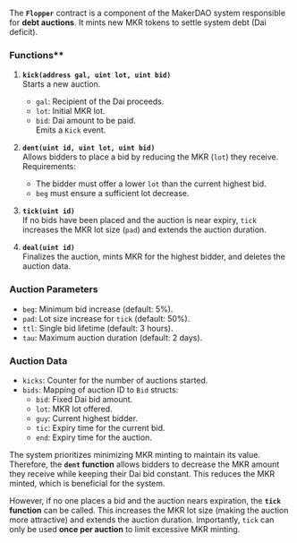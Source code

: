 
The **`Flopper`** contract is a component of the MakerDAO system responsible for **debt auctions**. It mints new MKR tokens to settle system debt (Dai deficit).

### Functions**

1. **`kick(address gal, uint lot, uint bid)`**  
    Starts a new auction.
    
    - `gal`: Recipient of the Dai proceeds.
    - `lot`: Initial MKR lot.
    - `bid`: Dai amount to be paid.  
        Emits a `Kick` event.
2. **`dent(uint id, uint lot, uint bid)`**  
    Allows bidders to place a bid by reducing the MKR (`lot`) they receive.  
    Requirements:
    
    - The bidder must offer a lower `lot` than the current highest bid.
    - `beg` must ensure a sufficient lot decrease.
3. **`tick(uint id)`**  
    If no bids have been placed and the auction is near expiry, `tick` increases the MKR lot size (`pad`) and extends the auction duration.
    
4. **`deal(uint id)`**  
    Finalizes the auction, mints MKR for the highest bidder, and deletes the auction data.

### **Auction Parameters**

- `beg`: Minimum bid increase (default: 5%).
- `pad`: Lot size increase for `tick` (default: 50%).
- `ttl`: Single bid lifetime (default: 3 hours).
- `tau`: Maximum auction duration (default: 2 days).

### **Auction Data**

- `kicks`: Counter for the number of auctions started.
- `bids`: Mapping of auction ID to `Bid` structs:
    - `bid`: Fixed Dai bid amount.
    - `lot`: MKR lot offered.
    - `guy`: Current highest bidder.
    - `tic`: Expiry time for the current bid.
    - `end`: Expiry time for the auction.

The system prioritizes minimizing MKR minting to maintain its value. Therefore, the **`dent` function** allows bidders to decrease the MKR amount they receive while keeping their Dai bid constant. This reduces the MKR minted, which is beneficial for the system.

However, if no one places a bid and the auction nears expiration, the **`tick` function** can be called. This increases the MKR lot size (making the auction more attractive) and extends the auction duration. Importantly, `tick` can only be used **once per auction** to limit excessive MKR minting.
